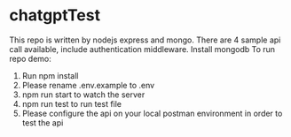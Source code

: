 # chatgptTest
This repo is written by nodejs express and mongo. There are 4 sample api call available, include authentication middleware.
Install mongodb
To run repo demo:
1. Run npm install
2. Please rename .env.example to .env
3. npm run start to watch the server
4. npm run test to run test file
5. Please configure the api on your local postman environment in order to test the api